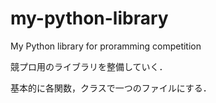 # my-python-library
My Python library for proramming competition

競プロ用のライブラリを整備していく．

基本的に各関数，クラスで一つのファイルにする．
